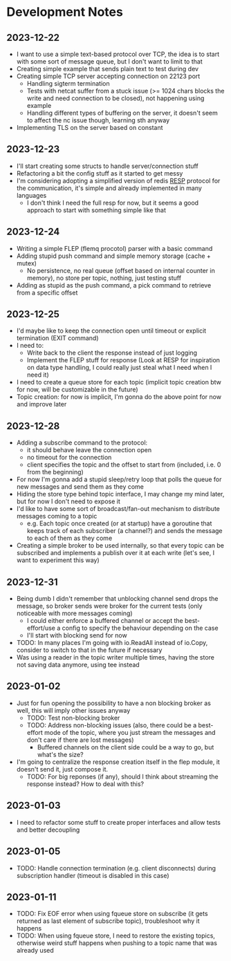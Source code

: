 # Development Notes

## 2023-12-22

- I want to use a simple text-based protocol over TCP, the idea is to start with some sort of message queue, but I don't want to limit to that
- Creating simple example that sends plain text to test during dev
- Creating simple TCP server accepting connection on 22123 port
  - Handling sigterm termination
  - Tests with netcat suffer from a stuck issue (>= 1024 chars blocks the write and need connection to be closed), not happening using example
  - Handling different types of buffering on the server, it doesn't seem to affect the nc issue though, learning sth anyway
- Implementing TLS on the server based on constant

## 2023-12-23

- I'll start creating some structs to handle server/connection stuff
- Refactoring a bit the config stuff as it started to get messy
- I'm considering adopting a simplified version of redis [RESP](https://redis.io/docs/reference/protocol-spec/) protocol for the communication, it's simple and already implemented in many languages
  - I don't think I need the full resp for now, but it seems a good approach to start with something simple like that

## 2023-12-24

- Writing a simple FLEP (flemq procotol) parser with a basic command
- Adding stupid push command and simple memory storage (cache + mutex)
  - No persistence, no real queue (offset based on internal counter in memory), no store per topic, nothing, just testing stuff
- Adding as stupid as the push command, a pick command to retrieve from a specific offset

## 2023-12-25

- I'd maybe like to keep the connection open until timeout or explicit termination (EXIT command)
- I need to:
  - Write back to the client the response instead of just logging
  - Implement the FLEP stuff for response (Look at RESP for inspiration on data type handling, I could really just steal what I need when I need it)
- I need to create a queue store for each topic (implicit topic creation btw for now, will be customizable in the future)
- Topic creation: for now is implicit, I'm gonna do the above point for now and improve later

## 2023-12-28

- Adding a subscribe command to the protocol:
  - it should behave leave the connection open
  - no timeout for the connection
  - client specifies the topic and the offset to start from (included, i.e. 0 from the beginning)
- For now I'm gonna add a stupid sleep/retry loop that polls the queue for new messages and send them as they come
- Hiding the store type behind topic interface, I may change my mind later, but for now I don't need to expose it
- I'd like to have some sort of broadcast/fan-out mechanism to distribute messages coming to a topic
  - e.g. Each topic once created (or at startup) have a goroutine that keeps track of each subscriber (a channel?) and sends the message to each of them as they come
- Creating a simple broker to be used internally, so that every topic can be subscribed and implements a publish over it at each write (let's see, I want to experiment this way)

## 2023-12-31

- Being dumb I didn't remember that unblocking channel send drops the message, so broker sends were broker for the current tests (only noticeable with more messages coming)
  - I could either enforce a buffered channel or accept the best-effort/use a config to specify the behaviour depending on the case
  - I'll start with blocking send for now
- TODO: In many places I'm going with io.ReadAll instead of io.Copy, consider to switch to that in the future if necessary
- Was using a reader in the topic writer multiple times, having the store not saving data anymore, using tee instead

## 2023-01-02

- Just for fun opening the possibility to have a non blocking broker as well, this will imply other issues anyway
  - TODO: Test non-blocking broker
  - TODO: Address non-blocking issues (also, there could be a best-effort mode of the topic, where you just stream the messages and don't care if there are lost messages)
    - Buffered channels on the client side could be a way to go, but what's the size?
- I'm going to centralize the response creation itself in the flep module, it doesn't send it, just compose it.
  - TODO: For big reponses (if any), should I think about streaming the response instead? How to deal with this?

## 2023-01-03

- I need to refactor some stuff to create proper interfaces and allow tests and better decoupling

## 2023-01-05

- TODO: Handle connection termination (e.g. client disconnects) during subscription handler (timeout is disabled in this case)

## 2023-01-11

- TODO: Fix EOF error when using fqueue store on subscribe (it gets returned as last element of subscribe topic), troubleshoot why it happens
- TODO: When using fqueue store, I need to restore the existing topics, otherwise weird stuff happens when pushing to a topic name that was already used
